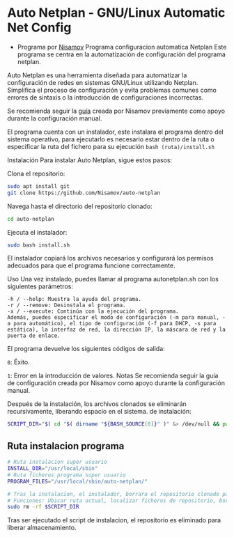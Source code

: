 # Auto Netplan - GNU/Linux Automatic Net Config
- Programa por [Nisamov](https://github.com/Nisamov)
Programa configuracion automatica Netplan
Este programa se centra en la automatización de configuración del programa netplan.

Auto Netplan es una herramienta diseñada para automatizar la configuración de redes en sistemas GNU/Linux utilizando Netplan. Simplifica el proceso de configuración y evita problemas comunes como errores de sintaxis o la introducción de configuraciones incorrectas.

Se recomienda seguir la [guía](https://github.com/Theritex/LinuxCommands/tree/main/system_data/network_configuration/netplan_net) creada por Nisamov previamente como apoyo durante la configuración manual.

El programa cuenta con un instalador, este instalara el programa dentro del sistema operativo, para ejecutarlo es necesario estar dentro de la ruta o especificar la ruta del fichero para su ejecución `bash (ruta)/install.sh`

Instalación
Para instalar Auto Netplan, sigue estos pasos:

Clona el repositorio:
```sh
sudo apt install git
git clone https://github.com/Nisamov/auto-netplan
```

Navega hasta el directorio del repositorio clonado:
```sh
cd auto-netplan
```
Ejecuta el instalador:
```sh
sudo bash install.sh
```

El instalador copiará los archivos necesarios y configurará los permisos adecuados para que el programa funcione correctamente.

Uso
Una vez instalado, puedes llamar al programa autonetplan.sh con los siguientes parámetros:
```
-h / --help: Muestra la ayuda del programa.
-r / --remove: Desinstala el programa.
-x / --execute: Continúa con la ejecución del programa.
Además, puedes especificar el modo de configuración (-m para manual, -a para automático), el tipo de configuración (-f para DHCP, -s para estática), la interfaz de red, la dirección IP, la máscara de red y la puerta de enlace.
```

El programa devuelve los siguientes códigos de salida:

`0`: Éxito.

`1`: Error en la introducción de valores.
Notas
Se recomienda seguir la guía de configuración creada por Nisamov como apoyo durante la configuración manual.

Después de la instalación, los archivos clonados se eliminarán recursivamente, liberando espacio en el sistema. de instalación:
```sh
SCRIPT_DIR="$( cd "$( dirname "${BASH_SOURCE[0]}" )" &> /dev/null && pwd )"
```

## Ruta instalacion programa
```sh
# Ruta instalacion super usuario
INSTALL_DIR="/usr/local/sbin"
# Ruta ficheros programa super usuario
PROGRAM_FILES="/usr/local/sbin/auto-netplan/"
```

```bash
# Tras la instalacion, el instalador, borrara el repositorio clonado para liberar espacio
# Funciones: Ubicar ruta actual, localizar ficheros de repositorio, borrar de forma recursiva el programa
sudo rm -rf $SCRIPT_DIR
```

Tras ser ejecutado el script de instalacion, el repositorio es eliminado para liberar almacenamiento.